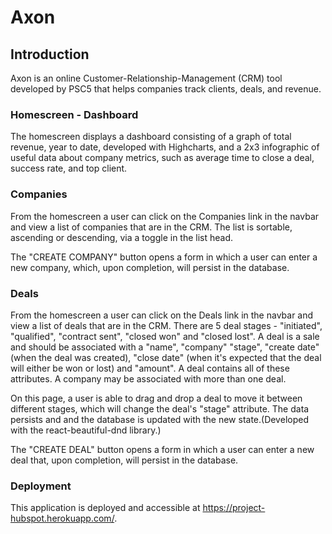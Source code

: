 # Axon

## Introduction

Axon is an online Customer-Relationship-Management (CRM) tool developed by PSC5 that helps companies track clients, deals, and revenue.

### Homescreen - Dashboard

The homescreen displays a dashboard consisting of a graph of total revenue, year to date, developed with Highcharts, and a 2x3 infographic of useful data about company metrics, such as average time to close a deal, success rate, and top client.

### Companies

From the homescreen a user can click on the Companies link in the navbar and view a list of companies that are in the CRM. The list is sortable, ascending or descending, via a toggle in the list head.

The "CREATE COMPANY" button opens a form in which a user can enter a new company, which, upon completion, will persist in the database.

### Deals

From the homescreen a user can click on the Deals link in the navbar and view a list of deals that are in the CRM. There are 5 deal stages - "initiated", "qualified", "contract sent", "closed won" and "closed lost". A deal is a sale and should be associated with a "name", "company" "stage", "create date" (when the deal was created), "close date" (when it's expected that the deal will either be won or lost) and "amount". A deal contains all of these attributes. A company may be associated with more than one deal.

On this page, a user is able to drag and drop a deal to move it between different stages, which will change the deal's "stage" attribute. The data persists and and the database is updated with the new state.(Developed with the react-beautiful-dnd library.)

The "CREATE DEAL" button opens a form in which a user can enter a new deal that, upon completion, will persist in the database.

### Deployment

This application is deployed and accessible at https://project-hubspot.herokuapp.com/.
